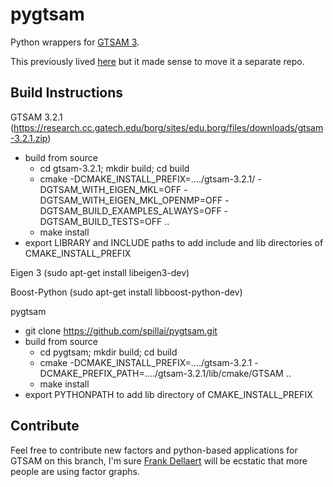 # pygtsam
Python wrappers for [GTSAM 3](https://research.cc.gatech.edu/borg/download?destination=node%2F299). 

This previously lived [here](https://github.com/spillai/conda-recipes-slam/tree/master/pygtsam/pygtsam) but it made sense to move it a separate repo. 

## Build Instructions
GTSAM 3.2.1 (https://research.cc.gatech.edu/borg/sites/edu.borg/files/downloads/gtsam-3.2.1.zip)
 - build from source 
   - cd gtsam-3.2.1; mkdir build; cd build
   - cmake -DCMAKE_INSTALL_PREFIX=..../gtsam-3.2.1/ -DGTSAM_WITH_EIGEN_MKL=OFF -DGTSAM_WITH_EIGEN_MKL_OPENMP=OFF -DGTSAM_BUILD_EXAMPLES_ALWAYS=OFF -DGTSAM_BUILD_TESTS=OFF ..
   - make install
 - export LIBRARY and INCLUDE paths to add include and lib directories of CMAKE_INSTALL_PREFIX
 
Eigen 3 (sudo apt-get install libeigen3-dev)

Boost-Python (sudo apt-get install libboost-python-dev)

pygtsam
 - git clone https://github.com/spillai/pygtsam.git
 - build from source
   - cd pygtsam; mkdir build; cd build
   - cmake -DCMAKE_INSTALL_PREFIX=..../gtsam-3.2.1 -DCMAKE_PREFIX_PATH=..../gtsam-3.2.1/lib/cmake/GTSAM ..
   - make install
 - export PYTHONPATH to add lib directory of CMAKE_INSTALL_PREFIX

## Contribute
Feel free to contribute new factors and python-based applications for GTSAM on this branch, I'm sure [Frank Dellaert](http://www.cc.gatech.edu/~dellaert/FrankDellaert/Frank_Dellaert/Frank_Dellaert.html) will be ecstatic that more people are using factor graphs. 
